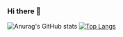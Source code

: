 ### Hi there 👋
![Anurag's GitHub stats](https://github-readme-stats.vercel.app/api?username=anand-bits&show_icons=true&theme=radical)
[![Top Langs](https://github-readme-stats.vercel.app/api/top-langs/?username=anand-bits)](https://github.com/anuraghazra/github-readme-stats)

<!--
**anand-bits/anand-bits** is a ✨ _special_ ✨ repository because its `README.md` (this file) appears on your GitHub profile.

Here are some ideas to get you started:

- 🔭 I’m currently working on ...
- 🌱 I’m currently learning ...
- 👯 I’m looking to collaborate on ...
- 🤔 I’m looking for help with ...
- 💬 Ask me about ...
- 📫 How to reach me: ...
- 😄 Pronouns: ...
- ⚡ Fun fact: ...

-->
